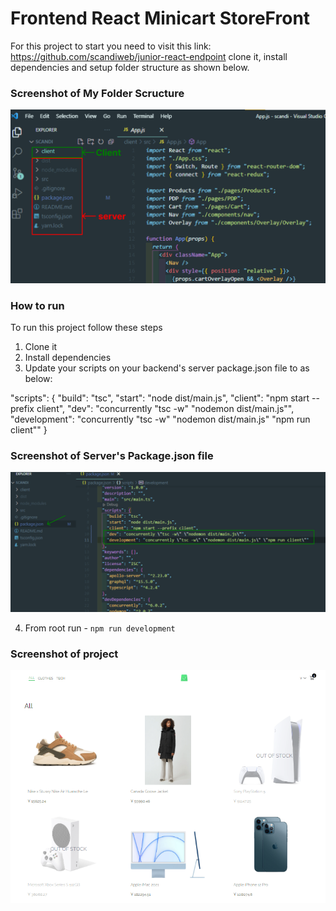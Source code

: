 # Frontend React Minicart StoreFront

For this project to start you need to visit this link: https://github.com/scandiweb/junior-react-endpoint clone it, install dependencies and setup folder structure as shown below.

### Screenshot of My Folder Scructure

![](./src/screenshots/folderStructure.png)

### How to run

To run this project follow these steps

1. Clone it
2. Install dependencies
3. Update your scripts on your backend's server package.json file to as below:

"scripts": {
"build": "tsc",
"start": "node dist/main.js",
"client": "npm start --prefix client",
"dev": "concurrently \"tsc -w\" \"nodemon dist/main.js\"",
"development": "concurrently \"tsc -w\" \"nodemon dist/main.js\" \"npm run client\""
}

### Screenshot of Server's Package.json file

![](./src/screenshots/package.png)

4. From root run - `npm run development`

### Screenshot of project

![](./src/screenshots/storefront.png)
